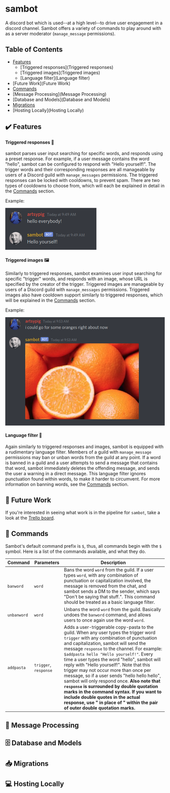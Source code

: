 # sambot
A discord bot which is used--at a high level--to drive user engagement in a 
discord channel. Sambot offers a variety of commands to play around with as a
server moderator (`manage_message` permissions).

## Table of Contents
* [Features](Features)
    * [Triggered responses](Triggered responses)
    * [Triggered images](Triggered images)
    * [Language filter](Language filter)
* [Future Work](Future Work)
* [Commands](Commands)
* [Message Processing](Message Processing)
* [Database and Models](Database and Models)
* [Migrations](Migrations)
* [Hosting Locally](Hosting Locally)
## ✔️ Features ️

#### Triggered responses 📄
sambot parses user input searching for specific words, and responds using a 
preset response. For example, if a user message contains the word "hello",
sambot can be configured to respond with "Hello yourself!". The trigger words 
and their corresponding responses are all manageable by users of a Discord guild
with `manage_messages` permissions. The triggered responses can be locked with 
cooldowns, to prevent spam. There are two types of cooldowns to choose from,
which will each be explained in detail in the [Commands](Commands) section.

Example:

![Triggered responses](readme_images/triggered_response.png)

#### ️Triggered images 🖼 
Similarly to triggered responses, sambot examines user input searching for
specific "trigger" words, and responds with an image, whose URL is specified by
the creator of the trigger. Triggered images are manageable by users of a 
Discord guild with `manage_messages` permissions. Triggered images also have
cooldown support similarly to triggered responses, which will be explained in
the [Commands](Commands) section.

Example:

![Triggered images](readme_images/oranges.png)

#### Language filter 🤬
Again similarly to triggered responses and images, sambot is equipped with a 
rudimentary language filter. Members of a guild with `manage_message` 
permissions may ban or unban words from the guild at any point. If a word is 
banned in a guild and a user attempts to send a message that contains that word,
sambot immediately deletes the offending message, and sends the user a warning 
in a direct message. This language filter ignores punctuation found within 
words, to make it harder to circumvent. For more information on banning words,
see the [Commands](Commands) section. 

## 📝 Future Work
If you're interested in seeing what work is in the pipeline for `sambot`,
take a look at the [Trello board](https://trello.com/b/6o5lvHfk/sambot).


## 🤖 Commands
Sambot's default command prefix is `$`, thus, all commands begin with the `$`
symbol. Here is a list of the commands available, and what they do.

| Command     | Parameters            | Description                                                                                                                                                                                                                                                                                                                                                                                                                                                                                                                                                                                                                                                                                                                    |
|-------------|-----------------------|--------------------------------------------------------------------------------------------------------------------------------------------------------------------------------------------------------------------------------------------------------------------------------------------------------------------------------------------------------------------------------------------------------------------------------------------------------------------------------------------------------------------------------------------------------------------------------------------------------------------------------------------------------------------------------------------------------------------------------|
| `banword`   | `word`                | Bans the word `word` from the guild. If a user types `word`, with any combination of punctuation or capitalization involved,  the message is removed from the chat, and sambot sends a DM to the sender, which says "Don't be saying that stuff.". This command should be treated as a basic language filter.                                                                                                                                                                                                                                                                                                                                                                                                                  |
| `unbanword` | `word`                | Unbans the word `word` from the guild. Basically undoes the `banword`  command, and allows users to once again use the word `word`.                                                                                                                                                                                                                                                                                                                                                                                                                                                                                                                                                                                            |
| `addpasta`  | `trigger`, `response` | Adds a user-triggerable copy-pasta to the guild. When any user types the trigger word `trigger` with any combination of punctuation and capitalization, sambot will send the message `response` to the channel. For example: `$addpasta hello "Hello yourself!"`. Every time a user types the word "hello",  sambot will reply with "Hello yourself!". Note that this trigger may not occur more than once per message, so if a user sends "hello hello hello", sambot will only respond once. **Also note that `response` is surrounded by double quotation marks in the command syntax. If you want to include double quotes in the actual response, use \" in place of " within the pair of outer double quotation marks.** |

## 💬 Message Processing

## 🗄️ Database and Models

## 📥 Migrations

## 💻 Hosting Locally